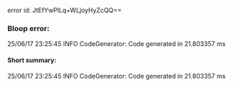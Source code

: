 error id: JtEfYwPlLq+WLjoyHyZcQQ==
### Bloop error:

25/06/17 23:25:45 INFO CodeGenerator: Code generated in 21.803357 ms
#### Short summary: 

25/06/17 23:25:45 INFO CodeGenerator: Code generated in 21.803357 ms